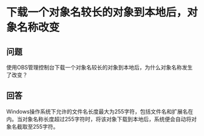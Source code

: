 # 下载一个对象名较长的对象到本地后，对象名称改变<a name="zh-cn_topic_0045828994"></a>

## 问题<a name="section54133615"></a>

使用OBS管理控制台下载一个对象名较长的对象到本地后，为什么对象名称发生了改变？

## 回答<a name="section17440495"></a>

Windows操作系统下允许的文件名长度最大为255字符，包括文件名和扩展名在内。当对象名称长度超过255字符时，将该对象下载到本地后，系统便会自动将对象名截取至255字符。


